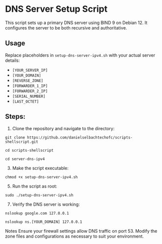 # DNS Server Setup Script
This script sets up a primary DNS server using BIND 9 on Debian 12. It configures the server to be both recursive and authoritative.

## Usage
Replace placeholders in `setup-dns-server-ipv4.sh` with your actual server details:

   - `[YOUR_SERVER_IP]`
   - `[YOUR_DOMAIN]`
   - `[REVERSE_ZONE]`
   - `[FORWARDER_1_IP]`
   - `[FORWARDER_2_IP]`
   - `[SERIAL_NUMBER]`
   - `[LAST_OCTET]`

## Steps:

1. Clone the repository and navigate to the directory:

`git clone https://github.com/danielselbachtechofc/scripts-shellscript.git`

`cd scripts-shellscript`

`cd server-dns-ipv4`


3. Make the script executable:
   
`chmod +x setup-dns-server-ipv4.sh`


5. Run the script as root:
   
`sudo ./setup-dns-server-ipv4.sh`


7. Verify the DNS server is working:

`nslookup google.com 127.0.0.1`

`nslookup ns.[YOUR_DOMAIN] 127.0.0.1`

Notes
Ensure your firewall settings allow DNS traffic on port 53.
Modify the zone files and configurations as necessary to suit your environment.
